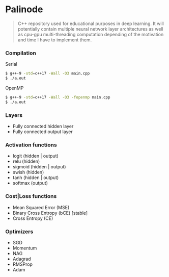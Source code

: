 # Palinode

> C++ repository used for educational purposes in deep learning. It will potentially contain multiple neural network layer architectures as well as cpu-gpu multi-threading computation depending of the motivation and time I have to implement them.

### Compilation
Serial
```sh
$ g++-9 -std=c++17 -Wall -O3 main.cpp
$ ./a.out
```
OpenMP
```sh
$ g++-9 -std=c++17 -Wall -O3 -fopenmp main.cpp
$ ./a.out
```
### Layers
- Fully connected hidden layer
- Fully connected output layer

### Activation functions
- logit (hidden | output)
- relu (hidden)
- sigmoid (hidden | output)
- swish (hidden)
- tanh (hidden | output)
- softmax (output)

### Cost|Loss functions
- Mean Squared Error (MSE)
- Binary Cross Entropy (bCE) [stable]
- Cross Entropy (CE)

### Optimizers
- SGD
- Momentum
- NAG
- Adagrad
- RMSProp
- Adam
